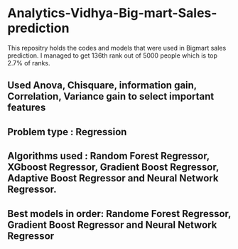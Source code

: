 # Analytics-Vidhya-Big-mart-Sales-prediction
This repositry holds the codes and models that were used in Bigmart sales prediction. I managed to get 136th rank out of 5000 people which is top 2.7% of ranks.

## Used Anova, Chisquare, information gain, Correlation, Variance gain to select important features
## Problem type : Regression
## Algorithms used : Random Forest Regressor, XGboost Regressor, Gradient Boost Regressor, Adaptive Boost Regressor and Neural Network Regressor.
## Best models in order: Randome Forest Regressor, Gradient Boost Regressor and Neural Network Regressor
